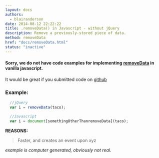 ```yaml
---
layout: docs
authors:
  - blairanderson
date: 2014-08-12 22:22:22
title: .removeData() in Javascript - without jQuery
description: Remove a previously-stored piece of data.
method: removeData
href: "docs/removeData.html"
status: "inactive"
---
```


#### Sorry, we do not have code examples for implementing [removeData](http://api.jquery.com/removeData/) in vanilla javascript.

It would be great if you submitted code on [github](https://github.com/blairanderson/without-jquery/blob/master/docs/removeData.md)

### Example:

```javascript
  //jQuery
  var i = removeData(taco);

  //Javascript
  var i = document[somethingOtherThanremoveData](taco);

```

**REASONS:**
> Faster, and creates an event upon xyz

*example is computer generated, obviously not real.*
